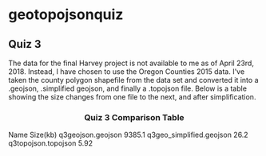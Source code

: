# geotopojsonquiz
<h2>Quiz 3</h2>

The data for the final Harvey project is not available to me as of April 23rd, 2018. Instead, I have chosen to use the Oregon Counties 2015 data. I've taken the county polygon shapefile from the data set and converted it into a .geojson, .simplified geojson, and finally a .topojson file. Below is a table showing the size changes from one file to the next, and after simplification.

<H3><center>Quiz 3 Comparison Table</h3></center>

  Name                    	Size(kb)
  q3geojson.geojson       	9385.1
  q3geo_simplified.geojson	26.2
  q3topojson.topojson     	5.92


